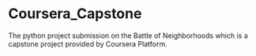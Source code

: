 # Coursera_Capstone
The python project submission on the Battle of Neighborhoods which is a capstone project provided by Coursera Platform.
